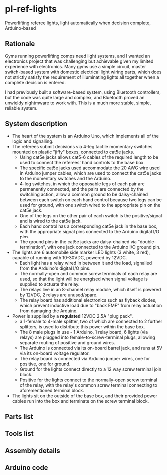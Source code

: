 # pl-ref-lights
Powerlifting referee lights, light automatically when decision complete, Arduino-based
## Rationale
Gyms running powerlifting comps need light systems, and I wanted an electronics project that was challenging but achievable given my limited experience with electronics.  Many gyms use a simple circuit, master switch-based system with domestic electrical light wiring parts, which does not strictly satisfy the requirement of illuminating lights all together when a complete decision is entered.

I had previously built a software-based system, using Bluetooth controllers, but the code was quite large and complex, and Bluetooth proved an unwieldy nightmware to work with.  This is a much more stable, simple, reliable system.
## System description
- The heart of the system is an Arduino Uno, which implements all of the logic and signalling.
- The referees submit decisions via 4-leg tactile momentary switches mounted on plastic "jiffy" boxes, connected to cat5e jacks.
    - Using cat5e jacks allows cat5-6 cables of the required length to be used to connect the referees' hand controls to the base box.
    - The specific cat5e jacks used accommodate the 20 AWG wire used in Arduino jumper cables, which are used to connect the cat5e jacks to the momentary switches and the Arduino. 
    - 4-leg switches, in which the opposable legs of each pair are permanently connected, and the pairs are connected by the switching action, allow a common ground to be daisy-chained between each switch on each hand control because two legs can be used for ground, with one switch wired to the appropriate pin on the cat5e jack.
    - One of the legs on the other pair of each switch is the positive/signal and is wired to the cat5e jack.
    - Each hand control has a corresponding cat5e jack in the base box, with the appropriate signal pins connected to the Arduino digital I/O pins.
    - The ground pins in the cat5e jacks are daisy-chained via "double-termination", with one jack connected to the Arduino I/O ground pin.
- The lights are 6 automobile side marker LED lights (3 white, 3 red), capable of running with 10-30VDC, powered by 12VDC.
    - Each light has a relay wired in between it and the load, signalled from the Arduino's digital I/O pins.
    - The normally-open and common screw terminals of each relay are used, so that the light will be energised when signal voltage is supplied to actuate the relay.
    - The relays live in an 8-channel relay module, which itself is powered by 12VDC, 2 relays are unused/spare.
    - The relay board has additional electronics such as flyback diodes, which prevent inductive load due to "back EMF" from relay actuation from damaging the Arduino.
- Power is supplied by a **regulated** 12VDC 2.5A "plug pack".
    - a 1-female to 4-male splitter, two of which are connected to 2 further splitters, is used to distribute this power within the base box.
    - The 8 male plugs in use - 1 Arduino, 1 relay board, 6 lights (via relays) are plugged into female-to-screw-terminal plugs, allowing separate routing of positive and ground wires.
    - The Arduino is connected via its on-board barrel jack, and runs at 5V via its on-board voltage regulator.
    - The relay board is connected via Arduino jumper wires, one for positive, one for ground.
    - Ground for the lights connect directly to a 12 way screw terminal join block.
    - Positive for the lights connect to the normally-open screw terminal of the relay, with the relay's common screw terminal connecting to aforementioned terminal block.
- The lights sit on the outside of the base box, and their provided power cables run into the box and terminate on the screw terminal block.
## Parts list
## Tools list
## Assembly details
## Arduino code
